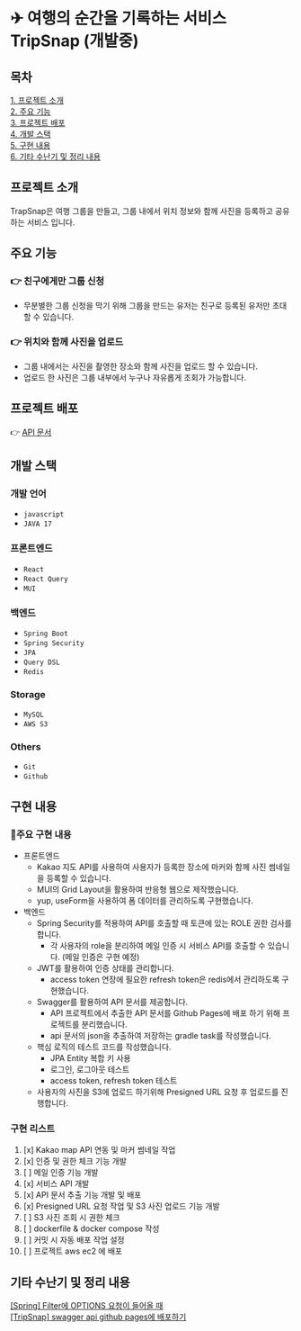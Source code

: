 # ✈ 여행의 순간을 기록하는 서비스 TripSnap (개발중)

## 목차

[1. 프로젝트 소개](#프로젝트-소개)  
[2. 주요 기능](#주요-기능)  
[3. 프로젝트 배포](#프로젝트-배포)  
[4. 개발 스택](#개발-스택)  
[5. 구현 내용](#구현-내용)  
[6. 기타 수난기 및 정리 내용](#기타-수난기-및-정리-내용)

## 프로젝트 소개

TrapSnap은 여행 그룹을 만들고, 그룹 내에서 위치 정보와 함께 사진을 등록하고 공유하는 서비스 입니다.

## 주요 기능

### 👉 친구에게만 그룹 신청

- 무분별한 그룹 신청을 막기 위해 그룹을 만드는 유저는 친구로 등록된 유저만 초대 할 수 있습니다.

### 👉 위치와 함께 사진을 업로드

- 그룹 내에서는 사진을 촬영한 장소와 함께 사진을 업로드 할 수 있습니다.
- 업로드 한 사진은 그룹 내부에서 누구나 자유롭게 조회가 가능합니다.

## 프로젝트 배포

👉 [API 문서](https://tripsnap.github.io/server/)

## 개발 스택

### 개발 언어

- `javascript`
- `JAVA 17`

### 프론트엔드

- `React`
- `React Query`
- `MUI`

### 백엔드

- `Spring Boot`
- `Spring Security`
- `JPA`
- `Query DSL`
- `Redis`

### Storage

- `MySQL`
- `AWS S3`

### Others

- `Git`
- `Github`

## 구현 내용

### 📌주요 구현 내용

- 프론트엔드
  - Kakao 지도 API를 사용하여 사용자가 등록한 장소에 마커와 함께 사진 썸네일을 등록할 수 있습니다.
  - MUI의 Grid Layout을 활용하여 반응형 웹으로 제작했습니다.
  - yup, useForm을 사용하여 폼 데이터를 관리하도록 구현했습니다.
- 백엔드
  - Spring Security를 적용하여 API를 호출할 때 토큰에 있는 ROLE 권한 검사를 합니다.
    - 각 사용자의 role을 분리하여 메일 인증 시 서비스 API를 호출할 수 있습니다. (메일 인증은 구현 예정)
  - JWT를 활용하여 인증 상태를 관리합니다.
    - access token 연장에 필요한 refresh token은 redis에서 관리하도록 구현했습니다.
  - Swagger를 활용하여 API 문서를 제공합니다.
    - API 프로젝트에서 추출한 API 문서를 Github Pages에 배포 하기 위해 프로젝트를 분리했습니다.
    - api 문서의 json을 추출하여 저장하는 gradle task를 작성했습니다.
  - 핵심 로직의 테스트 코드를 작성했습니다.
    - JPA Entity 복합 키 사용
    - 로그인, 로그아웃 테스트
    - access token, refresh token 테스트
  - 사용자의 사진을 S3에 업로드 하기위해 Presigned URL 요청 후 업로드를 진행합니다.

### 구현 리스트

1. [x] Kakao map API 연동 및 마커 썸네일 작업
2. [x] 인증 및 권한 체크 기능 개발
3. [ ] 메일 인증 기능 개발
4. [x] 서비스 API 개발
5. [x] API 문서 추출 기능 개발 및 배포
6. [x] Presigned URL 요청 작업 및 S3 사진 업로드 기능 개발
7. [ ] S3 사진 조회 시 권한 체크
8. [ ] dockerfile & docker compose 작성
9. [ ] 커밋 시 자동 배포 작업 설정
10. [ ] 프로젝트 aws ec2 에 배포

## 기타 수난기 및 정리 내용

[[Spring] Filter에 OPTIONS 요청이 들어올 때](https://wary-billboard-150.notion.site/Spring-Filter-OPTIONS-5ba44e20618442e5a0ffc971992fbff0?pvs=4)  
[[TripSnap] swagger api github pages에 배포하기](https://wary-billboard-150.notion.site/TripSnap-swagger-api-github-pages-3f84692758644cdb87af4e14616630a4?pvs=4)
